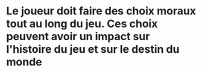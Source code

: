 # Le joueur doit faire des choix moraux tout au long du jeu. Ces choix peuvent avoir un impact sur l'histoire du jeu et sur le destin du monde